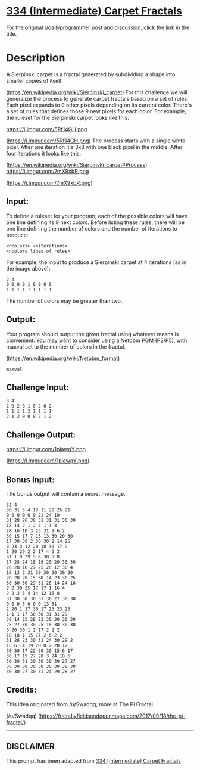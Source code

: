 # [334 (Intermediate) Carpet Fractals](https://www.reddit.com/r/dailyprogrammer/comments/748ba7/20171004_challenge_334_intermediate_carpet/)

For the original [r/dailyprogrammer](https://www.reddit.com/r/dailyprogrammer/) post and discussion, click the link in the title.

# Description
A Sierpinski carpet
is a fractal generated by subdividing a shape into smaller copies of
itself.

(https://en.wikipedia.org/wiki/Sierpinski_carpet)
For this challenge we will generalize the process to generate carpet
fractals based on a set of rules. Each pixel expands to 9 other pixels
depending on its current color. There's a set of rules that defines
those 9 new pixels for each color. For example, the ruleset for the
Sierpinski carpet looks like this:

https://i.imgur.com/5Rf14GH.png

(https://i.imgur.com/5Rf14GH.png)
The process starts with a single white pixel. After one iteration it's
3x3 with one black pixel in the middle. After four iterations it looks
like this:

(https://en.wikipedia.org/wiki/Sierpinski_carpet#Process)
https://i.imgur.com/7mX9xbR.png

(https://i.imgur.com/7mX9xbR.png)
## Input:
To define a ruleset for your program, each of the possible colors will have one line defining its 9 next
colors. Before listing these rules, there will be one line defining the
number of colors and the number of iterations to produce:


```
<ncolors> <niterations>
<ncolors lines of rules>
```
For example, the input to produce a Sierpinski carpet at 4 iterations
(as in the image above):


```
2 4
0 0 0 0 1 0 0 0 0
1 1 1 1 1 1 1 1 1
```
The number of colors may be greater than two.

## Output:
Your program should output the given fractal using whatever means is
convenient. You may want to consider using a Netpbm
PGM (P2/P5), with maxval
set to the number of colors in the fractal.

(https://en.wikipedia.org/wiki/Netpbm_format)

```
maxval
```
## Challenge Input:

```
3 4
2 0 2 0 1 0 2 0 2
1 1 1 1 2 1 1 1 1
2 1 2 0 0 0 2 1 2
```
## Challenge Output:
https://i.imgur.com/1piawqY.png

(https://i.imgur.com/1piawqY.png)
## Bonus Input:
The bonus output will contain a secret message.


```
32 4
30 31 5 4 13 11 22 26 21
0 0 0 0 0 0 21 24 19
31 28 26 30 31 31 31 30 30
18 14 2 1 2 3 1 3 3
28 16 10 3 23 31 9 6 2
30 15 17 7 13 13 30 20 30
17 30 30 2 30 30 2 14 25
8 23 3 12 20 18 30 17 9
1 20 29 2 2 17 4 3 3
31 1 8 29 9 6 30 9 8
17 28 24 18 18 20 20 30 30
26 28 16 27 25 28 12 30 4
16 13 2 31 30 30 30 30 30
20 20 20 15 30 14 23 30 25
30 30 30 29 31 28 14 24 18
2 2 30 25 17 17 1 16 4
2 2 2 3 4 14 12 16 8
31 30 30 30 31 30 27 30 30
0 0 0 5 0 0 0 13 31
2 20 1 17 30 17 23 23 23
1 1 1 17 30 30 31 31 29
30 14 23 28 23 30 30 30 30
25 27 30 30 25 16 30 30 30
3 26 30 1 2 17 2 2 2
18 18 1 15 17 2 6 2 2
31 26 23 30 31 24 30 29 2
15 6 14 19 20 8 2 20 12
30 30 17 22 30 30 15 6 17
30 17 15 27 28 3 24 18 6
30 30 31 30 30 30 30 27 27
30 30 30 30 30 30 30 30 30
30 30 27 30 31 24 29 28 27
```
## Credits:
This idea originated from /u/Swadqq; more at The Pi Fractal.

(/u/Swadqq)
(https://friendlyfieldsandopenmaps.com/2017/09/18/the-pi-fractal/)

----
## **DISCLAIMER**
This prompt has been adapted from [334 [Intermediate] Carpet Fractals](https://www.reddit.com/r/dailyprogrammer/comments/748ba7/20171004_challenge_334_intermediate_carpet/
)
